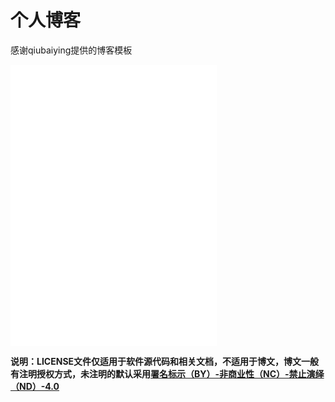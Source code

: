 # 个人博客
感谢qiubaiying提供的博客模板

<iframe frameborder="no" border="0" marginwidth="0" marginheight="0" width=330 height=450 src="//music.163.com/outchain/player?type=1&id=79103044&auto=1&height=430"></iframe>

**说明：LICENSE文件仅适用于软件源代码和相关文档，不适用于博文，博文一般有注明授权方式，未注明的默认采用[署名标示（BY）-非商业性（NC）-禁止演绎（ND）-4.0](https://creativecommons.org/licenses/by-nc-nd/4.0/deed.zh)**
